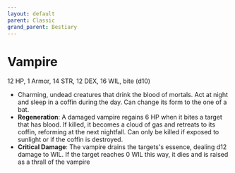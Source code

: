 ```yaml
---
layout: default
parent: Classic
grand_parent: Bestiary
---
```


# Vampire

12 HP, 1 Armor, 14 STR, 12 DEX, 16 WIL, bite (d10)

- Charming, undead creatures that drink the blood of mortals. Act at night and sleep in a coffin during the day. Can change its form to the one of a bat.
- **Regeneration**: A damaged vampire regains 6 HP when it bites a target that has blood. If killed, it becomes a cloud of gas and retreats to its coffin, reforming at the next nightfall. Can only be killed if exposed to sunlight or if the coffin is destroyed.
- **Critical Damage**: The vampire drains the targets's essence, dealing d12 damage to WIL. If the target reaches 0 WIL this way, it dies and is raised as a thrall of the vampire
